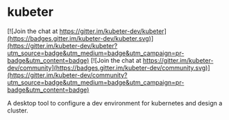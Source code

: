 # kubeter

[![Join the chat at https://gitter.im/kubeter-dev/kubeter](https://badges.gitter.im/kubeter-dev/kubeter.svg)](https://gitter.im/kubeter-dev/kubeter?utm_source=badge&utm_medium=badge&utm_campaign=pr-badge&utm_content=badge) [![Join the chat at https://gitter.im/kubeter-dev/community](https://badges.gitter.im/kubeter-dev/community.svg)](https://gitter.im/kubeter-dev/community?utm_source=badge&utm_medium=badge&utm_campaign=pr-badge&utm_content=badge)

A desktop tool to configure a dev environment for kubernetes and design a cluster.
